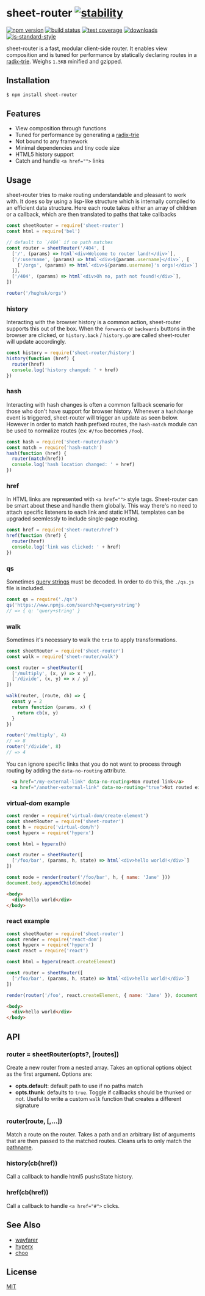 # sheet-router [![stability][0]][1]
[![npm version][2]][3] [![build status][4]][5] [![test coverage][6]][7]
[![downloads][8]][9] [![js-standard-style][10]][11]

sheet-router is a fast, modular client-side router. It enables view composition
and is tuned for performance by statically declaring routes in a
[radix-trie][12]. Weighs `1.5KB` minified and gzipped.

## Installation
```sh
$ npm install sheet-router
```

## Features
- View composition through functions
- Tuned for performance by generating a [radix-trie][12]
- Not bound to any framework
- Minimal dependencies and tiny code size
- HTML5 history support
- Catch and handle `<a href="">` links

## Usage
sheet-router tries to make routing understandable and pleasant to work with. It
does so by using a lisp-like structure which is internally compiled to an
efficient data structure. Here each route takes either an array of children or
a callback, which are then translated to paths that take callbacks
```js
const sheetRouter = require('sheet-router')
const html = require('bel')

// default to `/404` if no path matches
const router = sheetRouter('/404', [
  ['/', (params) => html`<div>Welcome to router land!</div>`],
  ['/:username', (params) => html`<div>${params.username}</div>`, [
    ['/orgs', (params) => html`<div>${params.username}'s orgs!</div>`]
  ]],
  ['/404', (params) => html`<div>Oh no, path not found!</div>`],
])

router('/hughsk/orgs')
```

### history
Interacting with the browser history is a common action, sheet-router
supports this out of the box. When the `forwards` or `backwards` buttons in the
browser are clicked, or `history.back` / `history.go` are called sheet-router
will update accordingly.
```js
const history = require('sheet-router/history')
history(function (href) {
  router(href)
  console.log('history changed: ' + href)
})
```

### hash
Interacting with hash changes is often a common fallback scenario for those who don't have support for browser history. Whenever a `hashchange` event is triggered, sheet-router will trigger an update as seen below. However in order to match hash prefixed routes, the `hash-match` module can be used to normalize routes (ex: `#/foo` becomes `/foo`).
```js
const hash = require('sheet-router/hash')
const match = require('hash-match')
hash(function (href) {
  router(match(href))
  console.log('hash location changed: ' + href)
})
```

### href
In HTML links are represented with `<a href="">` style tags. Sheet-router can
be smart about these and handle them globally. This way there's no need to
attach specific listeners to each link and static HTML templates can be
upgraded seemlessly to include single-page routing.
```js
const href = require('sheet-router/href')
href(function (href) {
  router(href)
  console.log('link was clicked: ' + href)
})
```

### qs
Sometimes [query
strings](https://developer.mozilla.org/en-US/docs/Web/API/HTMLHyperlinkElementUtils/search)
must be decoded. In order to do this, the `./qs.js` file is included.
```js
const qs = require('./qs')
qs('https://www.npmjs.com/search?q=query+string')
// => { q: 'query+string' }
```

### walk
Sometimes it's necessary to walk the `trie` to apply transformations.
```js
const sheetRouter = require('sheet-router')
const walk = require('sheet-router/walk')

const router = sheetRouter([
  ['/multiply', (x, y) => x * y],
  ['/divide', (x, y) => x / y]
])

walk(router, (route, cb) => {
  const y = 2
  return function (params, x) {
    return cb(x, y)
  }
})

router('/multiply', 4)
// => 8
router('/divide', 8)
// => 4
```

You can ignore specific links that you do not want to process through routing by adding the `data-no-routing` attribute.

```html
  <a href="/my-external-link" data-no-routing>Non routed link</a>
  <a href="/another-external-link" data-no-routing="true">Not routed either</a>
```

### virtual-dom example
```js
const render = require('virtual-dom/create-element')
const sheetRouter = require('sheet-router')
const h = require('virtual-dom/h')
const hyperx = require('hyperx')

const html = hyperx(h)

const router = sheetRouter([
  ['/foo/bar', (params, h, state) => html`<div>hello world!</div>`]
])

const node = render(router('/foo/bar', h, { name: 'Jane' }))
document.body.appendChild(node)
```
```html
<body>
  <div>hello world</div>
</body>
```

### react example
```js
const sheetRouter = require('sheet-router')
const render = require('react-dom')
const hyperx = require('hyperx')
const react = require('react')

const html = hyperx(react.createElement)

const router = sheetRouter([
  ['/foo/bar', (params, h, state) => html`<div>hello world!</div>`]
])

render(router('/foo', react.createElement, { name: 'Jane' }), document.body)
```
```html
<body>
  <div>hello world</div>
</body>
```

## API
### router = sheetRouter(opts?, [routes])
Create a new router from a nested array. Takes an optional options object as
the first argument. Options are:
- __opts.default__: default path to use if no paths match
- __opts.thunk__: defaults to `true`. Toggle if callbacks should be thunked or
  not. Useful to write a custom `walk` function that creates a different
  signature

### router(route, [,...])
Match a route on the router. Takes a path and an arbitrary list of arguments
that are then passed to the matched routes. Cleans urls to only match the
[pathname][15].

### history(cb(href))
Call a callback to handle html5 pushsState history.

### href(cb(href))
Call a callback to handle `<a href="#">` clicks.

## See Also
- [wayfarer][12]
- [hyperx][14]
- [choo](https://github.com/yoshuawuyts/choo)

## License
[MIT](https://tldrlegal.com/license/mit-license)

[0]: https://img.shields.io/badge/stability-experimental-orange.svg?style=flat-square
[1]: https://nodejs.org/api/documentation.html#documentation_stability_index
[2]: https://img.shields.io/npm/v/sheet-router.svg?style=flat-square
[3]: https://npmjs.org/package/sheet-router
[4]: https://img.shields.io/travis/yoshuawuyts/sheet-router/master.svg?style=flat-square
[5]: https://travis-ci.org/yoshuawuyts/sheet-router
[6]: https://img.shields.io/codecov/c/github/yoshuawuyts/sheet-router/master.svg?style=flat-square
[7]: https://codecov.io/github/yoshuawuyts/sheet-router
[8]: http://img.shields.io/npm/dm/sheet-router.svg?style=flat-square
[9]: https://npmjs.org/package/sheet-router
[10]: https://img.shields.io/badge/code%20style-standard-brightgreen.svg?style=flat-square
[11]: https://github.com/feross/standard
[12]: https://github.com/yoshuawuyts/wayfarer
[13]: https://github.com/Matt-Esch/virtual-dom
[14]: https://github.com/substack/hyperx
[15]: https://nodejs.org/api/url.html#url_url_parsing
